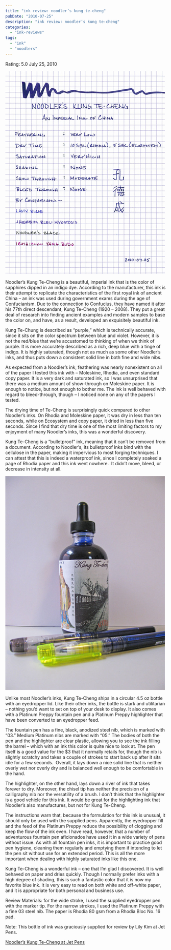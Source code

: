 ```yaml
---
title: "ink review: noodler’s kung te-cheng"
pubDate: "2010-07-25"
description: "ink review: noodler’s kung te-cheng"
categories:
  - "ink-reviews"
tags:
  - "ink"
  - "noodlers"
---
```


Rating: 5.0
July 25, 2010

![](noodlers-kung-te-cheng.jpg)

Noodler’s Kung Te-Cheng is a beautiful, imperial ink that is the color of sapphires dipped in an indigo dye. According to the manufacturer, this ink is their attempt to replicate the characteristics of the first royal ink of ancient China – an ink was used during government exams during the age of Confucianism. Due to the connection to Confucius, they have named it after his 77th direct descendant, Kung Te-Cheng (1920 – 2008). They put a great deal of research into finding ancient examples and modern samples to base the color on, and have, as a result, developed an exquisitely beautiful ink.

Kung Te-Chung is described as “purple,” which is technically accurate, since it sits on the color spectrum between blue and violet. However, it is not the red/blue that we’re accustomed to thinking of when we think of purple. It is more accurately described as a rich, deep blue with a tinge of indigo. It is highly saturated, though not as much as some other Noodler’s inks, and thus puts down a consistent solid line in both fine and wide nibs.

As expected from a Noodler’s ink, feathering was nearly nonexistent on all of the paper I tested this ink with – Moleskine, Rhodia, and even standard copy paper. It is a very dark and saturated ink, so I was unsurprised that there was a medium amount of show-through on Moleskine paper. It is enough to notice, but not enough to bother me. The ink is well behaved with regard to bleed-through, though – I noticed none on any of the papers I tested.

The drying time of Te-Cheng is surprisingly quick compared to other Noodler’s inks. On Rhodia and Moleskine paper, it was dry in less than ten seconds, while on Ecosystem and copy paper, it dried in less than five seconds. Since I find that dry time is one of the most limiting factors to my enjoyment of many Noodler’s inks, this was a wonderful discovery.

Kung Te-Cheng is a “bulletproof” ink, meaning that it can’t be removed from a document. According to Noodler’s, its bulletproof inks bind with the cellulose in the paper, making it impervious to most forging techniques. I can attest that this is indeed a waterproof ink, since I completely soaked a page of Rhodia paper and this ink went nowhere.  It didn’t move, bleed, or decrease in intensity at all.

![](noodlers-kung-te-cheng-bottle.jpg)

Unlike most Noodler’s inks, Kung Te-Cheng ships in a circular 4.5 oz bottle with an eyedropper lid. Like their other inks, the bottle is stark and utilitarian – nothing you’d want to set on top of your desk to display. It also comes with a Platinum Preppy fountain pen and a Platinum Preppy highlighter that have been converted to an eyedropper feed.

The fountain pen has a fine, black, anodized steel nib, which is marked with “03.” Medium Platinum nibs are marked with “05.” The bodies of both the pen and the highlighter are clear plastic, allowing you to see the ink filling the barrel – which with an ink this color is quite nice to look at. The pen itself is a good value for the $3 that it normally retails for, though the nib is slightly scratchy and takes a couple of strokes to start back up after it sits idle for a few seconds.  Overall, it lays down a nice solid line that is neither overly wet nor overly dry and is balanced well enough to be comfortable in the hand.

The highlighter, on the other hand, lays down a river of ink that takes forever to dry. Moreover, the chisel tip has neither the precision of a calligraphy nib nor the versatility of a brush. I don’t think that the highlighter is a good vehicle for this ink. It would be great for the highlighting ink that Noodler’s also manufactures, but not for Kung Te-Cheng.

The instructions warn that, because the formulation for this ink is unusual, it should only be used with the supplied pens. Apparently, the eyedropper fill and the feed of the Platinum Preppy reduce the possibility of clogging and keep the flow of the ink even. I have read, however, that a number of adventurous fountain pen aficionados have used it in a wide variety of pens without issue. As with all fountain pen inks, it is important to practice good pen hygiene, cleaning them regularly and emptying them if intending to let the pen sit without use for an extended period. This is all the more important when dealing with highly saturated inks like this one.

Kung Te-Cheng is a wonderful ink – one that I’m glad I discovered. It is well behaved on paper and dries quickly. Though I normally prefer inks with a high degree of shading, this is such a fantastic color that it is now my favorite blue ink. It is very easy to read on both white and off-white paper, and it is appropriate for both personal and business use.

Review Materials: for the wide stroke, I used the supplied eyedropper pen with the marker tip. For the narrow strokes, I used the Platinum Preppy with a fine 03 steel nib. The paper is Rhodia 80 gsm from a Rhodia Bloc No. 16 pad.

Note: This bottle of ink was graciously supplied for review by Lily Kim at Jet Pens.

[Noodler’s Kung Te-Cheng at Jet Pens](http://www.jetpens.com/product_info.php/cPath/55_676_738/products_id/3840)
